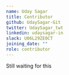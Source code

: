 ```yaml
---
name: Uday Sagar
title: Contributor
github: UdaySagar-Git
twitter: UdaySagar_twt
linkedin: udaysagar-in
slack: U06L29ZE0CT
joining_date: ""
role: contributor
---
```


Still waiting for this
